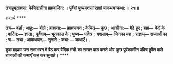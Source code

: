 **तत्राहुब्र्राह्मणा: केचिदासीना ब्रह्मवादिन: ।** **पूर्वेषां पुण्ययशसां राज्ञां चाकथयन्कथा: ॥ २१॥** 

शब्दार्थ **** 

**तत्र—** **वहाँ** **; आहु:—** **बोले** **; ब्राह्मणा:—** **ब्राह्मणगण** **; केचित्—** **कुछ** **; आसीना:—** **बैठे हुए** **; ब्रह्म—** **वेदों के** **; वादिन:—** **ज्ञाता** **;** **पूर्वेषाम्—** **भूतकाल के** **; पुण्य—** **पवित्र** **; यशसाम्—** **जिनका यश** **; राज्ञाम्—** **राजाओं का** **; च—** **तथा** **; आकथयन्—** **सुनाते** **;** **कथा:—** **कथाएँ।** **.** 

**कुछ ब्राह्मण उस सभाभवन में बैठ कर वैदिक मंत्रों का सस्वर पाठ करते और कुछ** **पूर्वकालीन पवित्र कीॢत वाले राजाओं की कथाएँ कह कर सुनाते।** **** 